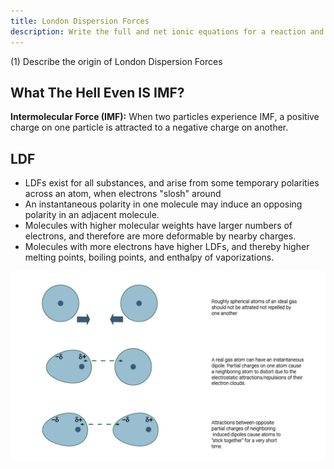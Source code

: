 ```yaml
---
title: London Dispersion Forces
description: Write the full and net ionic equations for a reaction and identify spectator ions.
---
```


(1) Describe the origin of London Dispersion Forces

## What The Hell Even IS IMF?

**Intermolecular Force (IMF):** When two particles experience IMF, a positive charge on one particle is attracted to a negative charge on another. 

## LDF

- LDFs exist for all substances, and arise from some temporary polarities across an atom, when electrons "slosh" around
- An instantaneous polarity in one molecule may induce an opposing polarity in an
adjacent molecule.
- Molecules with higher molecular weights have larger numbers of electrons, and therefore are more deformable by nearby charges. 
- Molecules with more electrons have higher LDFs, and thereby higher melting points, boiling points, and enthalpy of vaporizations.

![LDF](../../../assets/LDF.png)